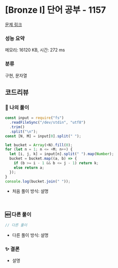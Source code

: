 # [Bronze I] 단어 공부 - 1157

[문제 링크](https://www.acmicpc.net/problem/1157)

### 성능 요약

메모리: 16120 KB, 시간: 272 ms

### 분류

구현, 문자열

## 코드리뷰

### 🤔 나의 풀이

```js
const input = require("fs")
  .readFileSync("/dev/stdin", "utf8")
  .trim()
  .split("\n");
const [N, M] = input[0].split(" ");

let bucket = Array(+N).fill(0);
for (let n = 1; n <= +M; n++) {
  let [i, j, k] = input[n].split(" ").map(Number);
  bucket = bucket.map((a, b) => {
    if (b >= i - 1 && b <= j - 1) return k;
    else return a;
  });
}
console.log(bucket.join(" "));
```

- 처음 풀이 방식: 설명

<br>

### 🆕 다른 풀이

```js
// 다른 풀이
```

- 다른 풀이 방식: 설명

### ✨ 결론

- 설명
